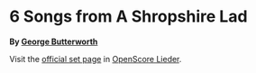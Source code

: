 
# 6 Songs from A Shropshire Lad

__By [George Butterworth](..)__

Visit the [official set page] in [OpenScore Lieder].

[official set page]: https://musescore.com/openscore-lieder-corpus/sets/5103550
[OpenScore Lieder]: https://musescore.com/openscore-lieder-corpus
